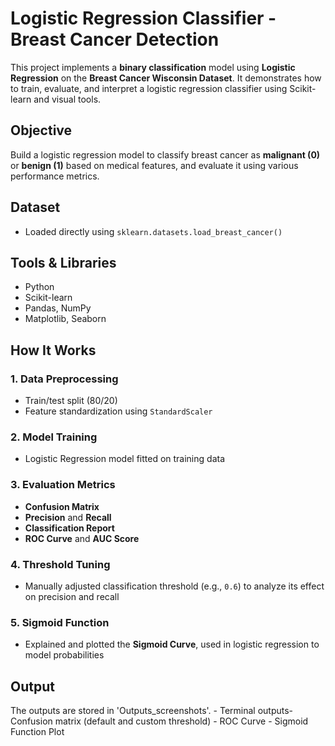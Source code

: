 # Logistic Regression Classifier - Breast Cancer Detection

This project implements a **binary classification** model using **Logistic Regression** on the **Breast Cancer Wisconsin Dataset**. It demonstrates how to train, evaluate, and interpret a logistic regression classifier using Scikit-learn and visual tools.

## Objective

Build a logistic regression model to classify breast cancer as **malignant (0)** or **benign (1)** based on medical features, and evaluate it using various performance metrics.

## Dataset

- Loaded directly using `sklearn.datasets.load_breast_cancer()`


## Tools & Libraries

- Python
- Scikit-learn
- Pandas, NumPy
- Matplotlib, Seaborn


## How It Works

### 1. Data Preprocessing
- Train/test split (80/20)
- Feature standardization using `StandardScaler`

### 2. Model Training
- Logistic Regression model fitted on training data

### 3. Evaluation Metrics
- **Confusion Matrix**
- **Precision** and **Recall**
- **Classification Report**
- **ROC Curve** and **AUC Score**

### 4. Threshold Tuning
- Manually adjusted classification threshold (e.g., `0.6`) to analyze its effect on precision and recall

### 5. Sigmoid Function
- Explained and plotted the **Sigmoid Curve**, used in logistic regression to model probabilities


## Output
The outputs are stored in 'Outputs_screenshots'.
    - Terminal outputs-Confusion matrix (default and custom threshold)
    - ROC Curve
    - Sigmoid Function Plot


